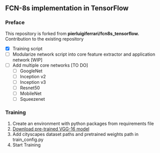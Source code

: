 ## FCN-8s implementation in TensorFlow

### Preface
This repository is forked from **pierluigiferrari/fcn8s_tensorflow.** 
Contribution to the existing repository

* [x] Training script 
* [ ] Modularize network script into core feature extractor and application network [WIP] 
* [ ] Add multiple core networks [TO DO]
    * [ ] GoogleNet
    * [ ] Inception v2
    * [ ] Inception v3
    * [ ] Resnet50
    * [ ] MobileNet
    * [ ] Squeezenet
    
### Training
1. Create an environment with python packages from requirements file
2. [Download pre-trained VGG-16 model](https://drive.google.com/open?id=0B0WbA4IemlxlWlpBd2NBeFUteEE)
3. Add cityscapes dataset paths and pretrained weights path in train_config.py
4. Start Training

